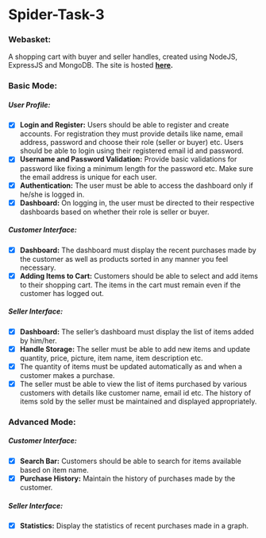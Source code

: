 # Spider-Task-3
### Webasket:
A shopping cart with buyer and seller handles, created using NodeJS, ExpressJS and MongoDB. The site is hosted **[here](https://webasket.herokuapp.com/).**

### Basic Mode:
##### User Profile: 
- [x] **Login and Register:** Users should be able to register and create accounts. For registration they must provide details like name, email address, password and choose their role (seller or buyer) etc. Users should be able to login using their registered email id and password.
- [x] **Username and Password Validation:** Provide basic validations for password like fixing a minimum length for the password etc. Make sure the email address is unique for each user.
- [x] **Authentication:** The user must be able to access the dashboard only if he/she is logged in.
- [x] **Dashboard:** On logging in, the user must be directed to their respective dashboards based on whether their role is seller or buyer.

##### Customer Interface:
- [x] **Dashboard:** The dashboard must display the recent purchases made by the customer as well as products sorted in any manner you feel necessary.
- [x] **Adding Items to Cart:** Customers should be able to select and add items to their shopping cart. The items in the cart must remain even if the customer has logged out.

##### Seller Interface: 
- [x] **Dashboard:** The seller’s dashboard must display the list of items added by him/her.
- [x] **Handle Storage:** The seller must be able to add new items and update quantity, price, picture, item name, item description etc.
- [x] The quantity of items must be updated automatically as and when a customer makes a purchase.
- [x] The seller must be able to view the list of items purchased by various customers with details like customer name, email id etc. The history of items sold by the seller must be maintained and displayed appropriately.

### Advanced Mode:
##### Customer Interface: 
- [x] **Search Bar:** Customers should be able to search for items available based on item name. 
- [x] **Purchase History:** Maintain the history of purchases made by the customer.

##### Seller Interface:
- [x] **Statistics:** Display the statistics of recent purchases made in a graph. 
